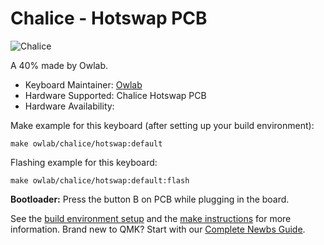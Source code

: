 # Chalice - Hotswap PCB

![Chalice](https://i.imgur.com/2KwXyvB.jpg)

A 40% made by Owlab.

* Keyboard Maintainer: [Owlab](https://github.com/owlab-git)
* Hardware Supported: Chalice Hotswap PCB
* Hardware Availability: 

Make example for this keyboard (after setting up your build environment):

    make owlab/chalice/hotswap:default

Flashing example for this keyboard:

    make owlab/chalice/hotswap:default:flash

**Bootloader:** Press the button B on PCB while plugging in the board.

See the [build environment setup](https://docs.qmk.fm/#/getting_started_build_tools) and the [make instructions](https://docs.qmk.fm/#/getting_started_make_guide) for more information. Brand new to QMK? Start with our [Complete Newbs Guide](https://docs.qmk.fm/#/newbs).
